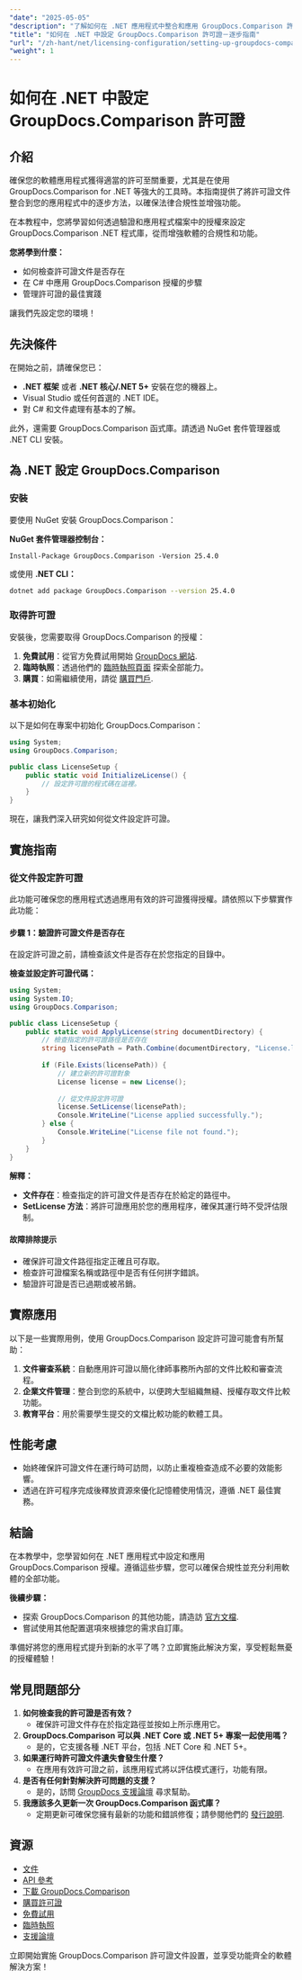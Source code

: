 ```yaml
---
"date": "2025-05-05"
"description": "了解如何在 .NET 應用程式中整合和應用 GroupDocs.Comparison 許可證文件，以實現無縫的軟體合規性和功能。"
"title": "如何在 .NET 中設定 GroupDocs.Comparison 許可證－逐步指南"
"url": "/zh-hant/net/licensing-configuration/setting-up-groupdocs-comparison-license-net/"
"weight": 1
---
```


# 如何在 .NET 中設定 GroupDocs.Comparison 許可證

## 介紹

確保您的軟體應用程式獲得適當的許可至關重要，尤其是在使用 GroupDocs.Comparison for .NET 等強大的工具時。本指南提供了將許可證文件整合到您的應用程式中的逐步方法，以確保法律合規性並增強功能。

在本教程中，您將學習如何透過驗證和應用程式檔案中的授權來設定 GroupDocs.Comparison .NET 程式庫，從而增強軟體的合規性和功能。

**您將學到什麼：**
- 如何檢查許可證文件是否存在
- 在 C# 中應用 GroupDocs.Comparison 授權的步驟
- 管理許可證的最佳實踐

讓我們先設定您的環境！

## 先決條件

在開始之前，請確保您已：
- **.NET 框架** 或者 **.NET 核心/.NET 5+** 安裝在您的機器上。
- Visual Studio 或任何首選的 .NET IDE。
- 對 C# 和文件處理有基本的了解。

此外，還需要 GroupDocs.Comparison 函式庫。請透過 NuGet 套件管理器或 .NET CLI 安裝。

## 為 .NET 設定 GroupDocs.Comparison

### 安裝

要使用 NuGet 安裝 GroupDocs.Comparison：

**NuGet 套件管理器控制台：**
```shell
Install-Package GroupDocs.Comparison -Version 25.4.0
```
或使用 **.NET CLI：**
```bash
dotnet add package GroupDocs.Comparison --version 25.4.0
```

### 取得許可證

安裝後，您需要取得 GroupDocs.Comparison 的授權：
1. **免費試用**：從官方免費試用開始 [GroupDocs 網站](https://releases。groupdocs.com/comparison/net/).
2. **臨時執照**：透過他們的 [臨時執照頁面](https://purchase.groupdocs.com/temporary-license/) 探索全部能力。
3. **購買**：如需繼續使用，請從 [購買門戶](https://purchase。groupdocs.com/buy).

### 基本初始化

以下是如何在專案中初始化 GroupDocs.Comparison：

```csharp
using System;
using GroupDocs.Comparison;

public class LicenseSetup {
    public static void InitializeLicense() {
        // 設定許可證的程式碼在這裡。
    }
}
```

現在，讓我們深入研究如何從文件設定許可證。

## 實施指南

### 從文件設定許可證

此功能可確保您的應用程式透過應用有效的許可證獲得授權。請依照以下步驟實作此功能：

#### 步驟 1：驗證許可證文件是否存在

在設定許可證之前，請檢查該文件是否存在於您指定的目錄中。

**檢查並設定許可證代碼：**
```csharp
using System;
using System.IO;
using GroupDocs.Comparison;

public class LicenseSetup {
    public static void ApplyLicense(string documentDirectory) {
        // 檢查指定的許可證路徑是否存在
        string licensePath = Path.Combine(documentDirectory, "License.lic");
        
        if (File.Exists(licensePath)) {
            // 建立新的許可證對象
            License license = new License();
            
            // 從文件設定許可證
            license.SetLicense(licensePath);
            Console.WriteLine("License applied successfully.");
        } else {
            Console.WriteLine("License file not found.");
        }
    }
}
```

**解釋：**
- **文件存在**：檢查指定的許可證文件是否存在於給定的路徑中。
- **SetLicense 方法**：將許可證應用於您的應用程序，確保其運行時不受評估限制。

#### 故障排除提示

- 確保許可證文件路徑指定正確且可存取。
- 檢查許可證檔案名稱或路徑中是否有任何拼字錯誤。
- 驗證許可證是否已過期或被吊銷。

## 實際應用

以下是一些實際用例，使用 GroupDocs.Comparison 設定許可證可能會有所幫助：
1. **文件審查系統**：自動應用許可證以簡化律師事務所內部的文件比較和審查流程。
2. **企業文件管理**：整合到您的系統中，以便跨大型組織無縫、授權存取文件比較功能。
3. **教育平台**：用於需要學生提交的文檔比較功能的軟體工具。

## 性能考慮

- 始終確保許可證文件在運行時可訪問，以防止重複檢查造成不必要的效能影響。
- 透過在許可程序完成後釋放資源來優化記憶體使用情況，遵循 .NET 最佳實務。

## 結論

在本教學中，您學習如何在 .NET 應用程式中設定和應用 GroupDocs.Comparison 授權。遵循這些步驟，您可以確保合規性並充分利用軟體的全部功能。 

**後續步驟：**
- 探索 GroupDocs.Comparison 的其他功能，請造訪 [官方文檔](https://docs。groupdocs.com/comparison/net/).
- 嘗試使用其他配置選項來根據您的需求自訂庫。

準備好將您的應用程式提升到新的水平了嗎？立即實施此解決方案，享受輕鬆無憂的授權體驗！

## 常見問題部分

1. **如何檢查我的許可證是否有效？**
   - 確保許可證文件存在於指定路徑並按如上所示應用它。
2. **GroupDocs.Comparison 可以與 .NET Core 或 .NET 5+ 專案一起使用嗎？**
   - 是的，它支援各種 .NET 平台，包括 .NET Core 和 .NET 5+。
3. **如果運行時許可證文件遺失會發生什麼？**
   - 在應用有效許可證之前，該應用程式將以評估模式運行，功能有限。
4. **是否有任何針對解決許可問題的支援？**
   - 是的，訪問 [GroupDocs 支援論壇](https://forum.groupdocs.com/c/comparison/) 尋求幫助。
5. **我應該多久更新一次 GroupDocs.Comparison 函式庫？**
   - 定期更新可確保您擁有最新的功能和錯誤修復；請參閱他們的 [發行說明](https://releases。groupdocs.com/comparison/net/).

## 資源
- [文件](https://docs.groupdocs.com/comparison/net/)
- [API 參考](https://reference.groupdocs.com/comparison/net/)
- [下載 GroupDocs.Comparison](https://releases.groupdocs.com/comparison/net/)
- [購買許可證](https://purchase.groupdocs.com/buy)
- [免費試用](https://releases.groupdocs.com/comparison/net/)
- [臨時執照](https://purchase.groupdocs.com/temporary-license/)
- [支援論壇](https://forum.groupdocs.com/c/comparison/)

立即開始實施 GroupDocs.Comparison 許可證文件設置，並享受功能齊全的軟體解決方案！